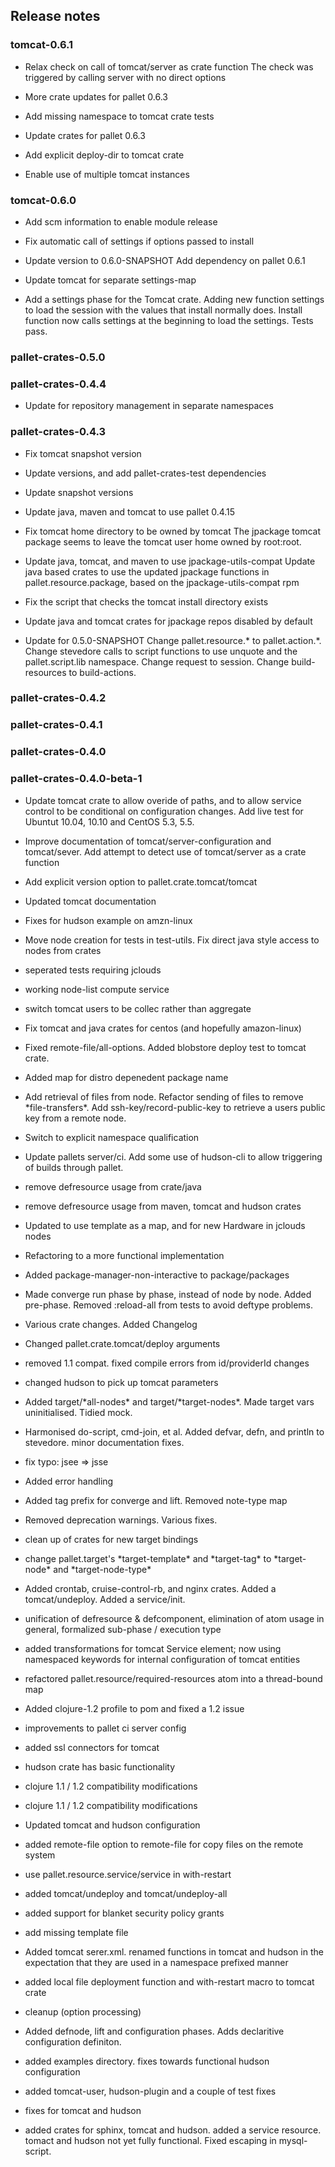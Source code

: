 ## Release notes

### tomcat-0.6.1

- Relax check on call of tomcat/server as crate function
  The check was triggered by calling server with no direct options

- More crate updates for pallet 0.6.3

- Add missing namespace to tomcat crate tests

- Update crates for pallet 0.6.3

- Add explicit deploy-dir to tomcat crate

- Enable use of multiple tomcat instances

### tomcat-0.6.0

- Add scm information to enable module release

- Fix automatic call of settings if options passed to install

- Update version to 0.6.0-SNAPSHOT
  Add dependency on pallet 0.6.1

- Update tomcat for separate settings-map

- Add a settings phase for the Tomcat crate.
  Adding new function settings to load the session with the values that
  install normally does. Install function now calls settings at the
  beginning to load the settings. Tests pass.


### pallet-crates-0.5.0


### pallet-crates-0.4.4

- Update for repository management in separate namespaces


### pallet-crates-0.4.3

- Fix tomcat snapshot version

- Update versions, and add pallet-crates-test dependencies

- Update snapshot versions

- Update java, maven and tomcat to use pallet 0.4.15

- Fix tomcat home directory to be owned by tomcat
  The jpackage tomcat package seems to leave the tomcat user home owned by
  root:root.

- Update java, tomcat, and maven to use jpackage-utils-compat
  Update java based crates to use the updated jpackage functions in
  pallet.resource.package, based on the jpackage-utils-compat rpm

- Fix the script that checks the tomcat install directory exists

- Update java and tomcat crates for jpackage repos disabled by default

- Update for 0.5.0-SNAPSHOT
  Change pallet.resource.\* to pallet.action.\*. Change stevedore calls to
  script functions to use unquote and the pallet.script.lib namespace.
  Change request to session.  Change build-resources to build-actions.


### pallet-crates-0.4.2


### pallet-crates-0.4.1


### pallet-crates-0.4.0


### pallet-crates-0.4.0-beta-1

- Update tomcat crate to allow overide of paths, and to allow service control
  to be conditional on configuration changes. Add live test for Ubuntut
  10.04, 10.10 and CentOS 5.3, 5.5.

- Improve documentation of tomcat/server-configuration and tomcat/sever. Add
  attempt to detect use of tomcat/server as a crate function

- Add explicit version option to pallet.crate.tomcat/tomcat

- Updated tomcat documentation

- Fixes for hudson example on amzn-linux

- Move node creation for tests in test-utils. Fix direct java style access to
  nodes from crates

- seperated tests requiring jclouds

- working node-list compute service

- switch tomcat users to be collec rather than aggregate

- Fix tomcat and java crates for centos (and hopefully amazon-linux)

- Fixed remote-file/all-options. Added blobstore deploy test to tomcat crate.

- Added map for distro depenedent package name

- Add retrieval of files from node. Refactor sending of files to remove
  \*file-transfers\*. Add ssh-key/record-public-key to retrieve a users
  public key from a remote node.

- Switch to explicit namespace qualification

- Update pallets server/ci.  Add some use of hudson-cli to allow triggering
  of builds through pallet.

- remove defresource usage from crate/java

- remove defresource usage from maven, tomcat and hudson crates

- Updated to use template as a map, and for new Hardware in jclouds nodes

- Refactoring to a more functional implementation

- Added package-manager-non-interactive to package/packages

- Made converge run phase by phase, instead of node by node.  Added
  pre-phase. Removed :reload-all from tests to avoid deftype problems.

- Various crate changes. Added Changelog

- Changed pallet.crate.tomcat/deploy arguments

- removed 1.1 compat.  fixed compile errors from id/providerId changes

- changed hudson to pick up tomcat parameters

- Added target/\*all-nodes\* and target/\*target-nodes\*.  Made target vars
  uninitialised. Tidied mock.

- Harmonised do-script, cmd-join, et al.  Added defvar, defn, and println to
  stevedore. minor documentation fixes.

- fix typo: jsee => jsse

- Added error handling

- Added tag prefix for converge and lift.  Removed note-type map

- Removed deprecation warnings.  Various fixes.

- clean up of crates for new target bindings

- change pallet.target's \*target-template\* and \*target-tag\* to \*target-node\*
  and \*target-node-type\*

- Added crontab, cruise-control-rb, and nginx crates.  Added a
  tomcat/undeploy. Added a service/init.

- unification of defresource & defcomponent, elimination of atom usage in
  general, formalized sub-phase / execution type

- added transformations for tomcat Service element; now using namespaced
  keywords for internal configuration of tomcat entities

- refactored pallet.resource/required-resources atom into a thread-bound map

- Added clojure-1.2 profile to pom and fixed a 1.2 issue

- improvements to pallet ci server config

- added ssl connectors for tomcat

- hudson crate has basic functionality

- clojure 1.1 / 1.2 compatibility modifications

- clojure 1.1 / 1.2 compatibility modifications

- Updated tomcat and hudson configuration

- added remote-file option to remote-file for copy files on the remote system

- use pallet.resource.service/service in with-restart

- added tomcat/undeploy and tomcat/undeploy-all

- added support for blanket security policy grants

- add missing template file

- Added tomcat serer.xml. renamed functions in tomcat and hudson in the
  expectation that they are used in a namespace prefixed manner

- added local file deployment function and with-restart macro to tomcat crate

- cleanup (option processing)

- Added defnode, lift and configuration phases. Adds declaritive
  configuration definiton.

- added examples directory. fixes towards functional hudson configuration

- added tomcat-user, hudson-plugin and a couple of test fixes

- fixes for tomcat and hudson

- added crates for sphinx, tomcat and hudson. added a service resource.
  tomact and hudson not yet fully functional.  Fixed escaping in
  mysql-script.

